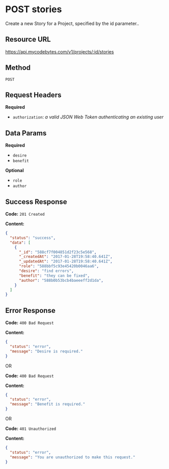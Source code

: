 # POST stories

Create a new Story for a Project, specified by the id parameter..

## Resource URL

<https://api.mycodebytes.com/v1/projects/:id/stories>

## Method

`POST`

## Request Headers

**Required**

*   `authorization`: *a valid JSON Web Token authenticating an existing user*

## Data Params

**Required**

*   `desire`
*   `benefit`

**Optional**

*   `role`
*   `author`

## Success Response

**Code:** `201 Created`

**Content:**

```json
{
  "status": "success",
  "data": [
    {
      "_id": "588cf7f004851d2f23c5e568",
      "_createdAt": "2017-01-28T19:58:40.641Z",
      "_updatedAt": "2017-01-28T19:58:40.641Z",
      "role": "588bbf5c93e45420b0046aa6",
      "desire": "find errors",
      "benefit": "they can be fixed",
      "author": "588b0b53bcb4baeeeff2d1da",
    }
  ]
}
```

## Error Response

**Code:** `400 Bad Request`

**Content:**

```json
{
  "status": "error",
  "message": "Desire is required."
}
```

OR

**Code:** `400 Bad Request`

**Content:**

```json
{
  "status": "error",
  "message": "Benefit is required."
}
```

OR

**Code:** `401 Unauthorized`

**Content:**

```json
{
  "status": "error",
  "message": "You are unauthorized to make this request."
}
```

